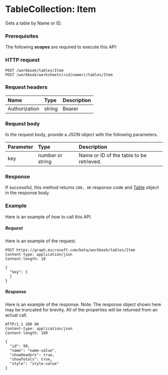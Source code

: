 # TableCollection: Item

Gets a table by Name or ID.
### Prerequisites
The following **scopes** are required to execute this API: 
### HTTP request
<!-- { "blockType": "ignored" } -->
```http
POST /workbook/tables/Item
POST /workbook/worksheets(<id|name>)/tables/Item

```
### Request headers
| Name       | Type | Description|
|:---------------|:--------|:----------|
| Authorization  | string  | Bearer <code>|

### Request body
In the request body, provide a JSON object with the following parameters.

| Parameter	   | Type	|Description|
|:---------------|:--------|:----------|
|key|number or string|Name or ID of the table to be retrieved.|

### Response
If successful, this method returns `200, OK` response code and [Table](../resources/table.md) object in the response body.

### Example
Here is an example of how to call this API.
##### Request
Here is an example of the request.
<!-- {
  "blockType": "request",
  "name": "tablecollection_item"
}-->
```http
POST https://graph.microsoft.com/beta/workbook/tables/Item
Content-type: application/json
Content-length: 18

{
  "key": {
  }
}
```

##### Response
Here is an example of the response. Note: The response object shown here may be truncated for brevity. All of the properties will be returned from an actual call.
<!-- {
  "blockType": "response",
  "truncated": true,
  "@odata.type": "microsoft.graph.table"
} -->
```http
HTTP/1.1 200 OK
Content-type: application/json
Content-length: 109

{
  "id": 99,
  "name": "name-value",
  "showHeaders": true,
  "showTotals": true,
  "style": "style-value"
}
```

<!-- uuid: 8fcb5dbc-d5aa-4681-8e31-b001d5168d79
2015-10-25 14:57:30 UTC -->
<!-- {
  "type": "#page.annotation",
  "description": "TableCollection: Item",
  "keywords": "",
  "section": "documentation",
  "tocPath": ""
}-->